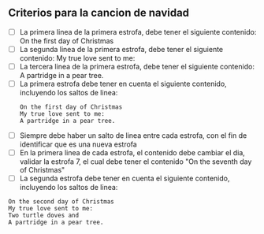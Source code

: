 ## Criterios para la cancion de navidad

- [ ] La primera linea de la primera estrofa, debe tener el siguiente contenido: On the first day of Christmas
- [ ] La segunda linea de la primera estrofa, debe tener el siguiente contenido: My true love sent to me:
- [ ] La tercera linea de la primera estrofa, debe tener el siguiente contenido: A partridge in a pear tree.
- [ ] La primera estrofa debe tener en cuenta el siguiente contenido, incluyendo los saltos de linea:
  ```
  On the first day of Christmas 
  My true love sent to me:
  A partridge in a pear tree.
  ```
- [ ] Siempre debe haber un salto de linea entre cada estrofa, con el fin de identificar que es una nueva estrofa
- [ ] En la primera linea de cada estrofa, el contenido debe cambiar el dia, validar la estrofa 7, el cual debe tener el contenido "On the seventh day of Christmas"
- [ ] La segunda estrofa debe tener en cuenta el siguiente contenido, incluyendo los saltos de linea:
```
On the second day of Christmas
My true love sent to me:
Two turtle doves and
A partridge in a pear tree.
```